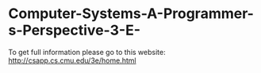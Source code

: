 # Computer-Systems-A-Programmer-s-Perspective-3-E-
To get full information please go to this website: http://csapp.cs.cmu.edu/3e/home.html
